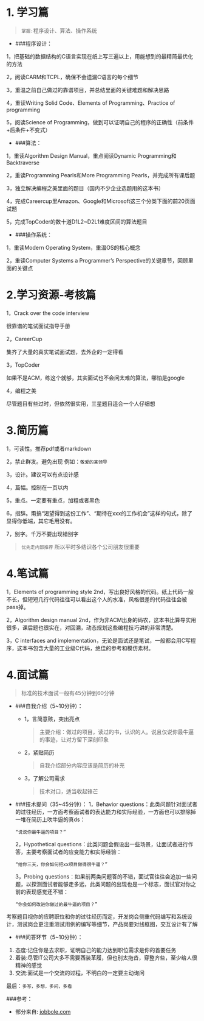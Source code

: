 
# 1. 学习篇
> `掌握:`程序设计、算法、操作系统

- ###程序设计：

1，把基础的数据结构的C语言实现在纸上写三遍以上，用能想到的最精简最优化的方法

2，阅读CARM和TCPL，确保不会遗漏C语言的每个细节

3，重温之前自己做过的靠谱项目，并总结里面的关键难题和解决思路

4，重读Writing Solid Code、Elements of Programming、Practice of programming

5，阅读Science of Programming，做到可以证明自己的程序的正确性（前条件+后条件+不变式）

- ###算法：

1，重读Algorithm Design Manual，重点阅读Dynamic Programming和Backtraverse

2，重读Programming Pearls和More Programming Pearls，并完成所有课后题

3，独立解决编程之美里面的题目（国内不少企业选题用的这本书）

4，完成Careercup里Amazon、Google和Microsoft这三个分类下面的前20页面试题

5，完成TopCoder的数十道D1L2~D2L1难度区间的算法题目

- ###操作系统：

1，重读Modern Operating System，重温OS的核心概念

2，重读Computer Systems a Programmer’s Perspective的关键章节，回顾里面的关键点


# 2.学习资源-考核篇


1，Crack over the code interview

很靠谱的笔试面试指导手册

2，CareerCup

集齐了大量的真实笔试面试题，去外企的一定得看

3，TopCoder

如果不是ACM，练这个就够，其实面试也不会问太难的算法，哪怕是google

4，编程之美

尽管题目有些过时，但依然很实用，三星题目适合一个人仔细想

# 3.简历篇
1，可读性。推荐pdf或者markdown

2，禁止群发。避免出现 例如：`敬爱的某领导`

3，设计。建议可以有点设计感

4，篇幅。控制在一页以内

5，重点。一定要有重点，加粗或者黑色

6，措辞。甭搞“渴望得到这份工作”、“期待在xxx的工作机会”这样的句式，除了显得你低端，其它毛用没有。

7，别字。千万不要出现错别字

> `优先走内部推荐` 所以平时多结识各个公司朋友很重要

# 4.笔试篇
1，Elements of programming style 2nd，写出良好风格的代码。纸上代码一般不长，但短短几行代码往往可以看出这个人的水准，风格很差的代码往往会被pass掉。

2，Algorithm design manual 2nd，作为非ACM出身的码农，这本书比算导实用很多，课后题也很实在，对回溯，动态规划这些编程技巧讲的非常清楚。

3，C interfaces and implementation，无论是面试还是笔试，一般都会用C写程序，这本书包含大量的工业级C代码，绝佳的参考和模仿素材。

# 4.面试篇
>标准的技术面试一般有45分钟到60分钟

- ###自我介绍（5~10分钟）：
    - 1，言简意赅，突出亮点
        > 主要介绍：做过的项目，读过的书，认识的人。说且仅说你最牛逼的事迹，让对方留下深刻印象
    - 2，紧贴简历
        > 自我介绍部分内容应该是简历的补充
    - 3，了解公司需求
        > 技术对口，适当收起锋芒
- ###技术提问（35~45分钟）：
    1，Behavior questions：此类问题针对面试者的过往经历，一方面考察面试者的表达能力和实际经验，一方面也可以排除掉一堆在简历上吹牛逼的真ds：

    `“说说你最牛逼的项目？”`

    2，Hypothetical questions：此类问题会假设出一些场景，让面试者进行作答，主要考察面试者的应变能力和实际经验：

    `“给你三天，你会如何把xx项目做得很牛逼？”`

    3，Probing questions：如果前两类问题答的不错，面试官往往会追加一些问题，以探测面试者能够走多远，此类问题的出现也是一个标志，面试官对你之前的表现感觉还不错：

    `“你会如何改进你做过的最牛逼的项目？”`

考察题目视你的应聘职位和你的过往经历而定，开发岗会侧重代码编写和系统设计，测试岗会更注重测试用例的编写等细节，产品岗要对线框图，交互设计有了解

- ###问答环节（5~10分钟）：
 1. 态度:记住你是去求职，证明自己的能力达到职位需求是你的首要任务
 2. 着装:尽管IT公司大多不需要西装革履，但也别太拖沓，穿整齐些，至少给人很精神的感觉
 3. 交流:面试是一个交流的过程，不明白的一定要主动询问


最后：`多写，多想，多问，多看`

###参考：
- 部分来自: [jobbole.com](http://blog.jobbole.com/32240/?utm_source=rss&utm_medium=rss&utm_campaign=9%2525e4%2525b8%2525aaoffer%2525ef%2525bc%25258c12%2525e5%2525ae%2525b6%2525e5%252585%2525ac%2525e5%25258f%2525b8%2525ef%2525bc%25258c35%2525e5%25259c%2525ba%2525e9%25259d%2525a2%2525e8%2525af%252595%2525ef%2525bc%25258c%2525e4%2525bb%25258e%2525e5%2525be%2525ae%2525e8%2525bd%2525af%2525e5%252588%2525b0%2525e8%2525b0%2525b7%2525e6%2525ad%25258c%2525ef%2525bc%25258c%2525e5%2525ba%252594%2525e5%2525b1%25258a%2525e8%2525ae%2525a1%2525e7%2525ae%252597)
